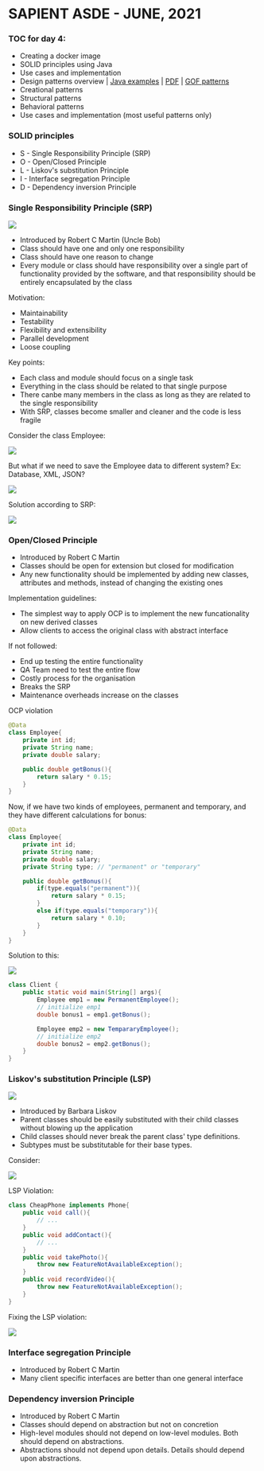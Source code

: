 # SAPIENT ASDE - JUNE, 2021

### TOC for day 4:

-   Creating a docker image
-   SOLID principles using Java
-   Use cases and implementation
-   Design patterns overview | [Java examples](https://github.com/kayartaya-vinod/2019_12_BOSCH_DESIGN_PATTERNS 'Java examples') | [PDF](dp.pdf 'Design Patterns') | [GOF patterns](gof.pdf 'GOF Patterns')
-   Creational patterns
-   Structural patterns
-   Behavioral patterns
-   Use cases and implementation (most useful patterns only)

### SOLID principles

-   S - Single Responsibility Principle (SRP)
-   O - Open/Closed Principle
-   L - Liskov's substitution Principle
-   I - Interface segregation Principle
-   D - Dependency inversion Principle

### Single Responsibility Principle (SRP)

![](https://media.itkonekt.com/2019/01/Uncle_Bob_400x400.png)

-   Introduced by Robert C Martin (Uncle Bob)
-   Class should have one and only one responsibility
-   Class should have one reason to change
-   Every module or class should have responsibility over a single part of functionality provided by the software, and that responsibility should be entirely encapsulated by the class

Motivation:

-   Maintainability
-   Testability
-   Flexibility and extensibility
-   Parallel development
-   Loose coupling

Key points:

-   Each class and module should focus on a single task
-   Everything in the class should be related to that single purpose
-   There canbe many members in the class as long as they are related to the single responsibility
-   With SRP, classes become smaller and cleaner and the code is less fragile

Consider the class Employee:

![](srp1.png)

But what if we need to save the Employee data to different system? Ex: Database, XML, JSON?

![](srp2.png)

Solution according to SRP:

![](srp3.png)

### Open/Closed Principle

-   Introduced by Robert C Martin
-   Classes should be open for extension but closed for modification
-   Any new functionality should be implemented by adding new classes, attributes and methods, instead of changing the existing ones

Implementation guidelines:

-   The simplest way to apply OCP is to implement the new funcationality on new derived classes
-   Allow clients to access the original class with abstract interface

If not followed:

-   End up testing the entire functionality
-   QA Team need to test the entire flow
-   Costly process for the organisation
-   Breaks the SRP
-   Maintenance overheads increase on the classes

OCP violation

```java
@Data
class Employee{
    private int id;
    private String name;
    private double salary;

    public double getBonus(){
        return salary * 0.15;
    }
}
```

Now, if we have two kinds of employees, permanent and temporary, and they have different calculations for bonus:

```java
@Data
class Employee{
    private int id;
    private String name;
    private double salary;
    private String type; // "permanent" or "temporary"

    public double getBonus(){
        if(type.equals("permanent")){
            return salary * 0.15;
        }
        else if(type.equals("temporary")){
            return salary * 0.10;
        }
    }
}
```

Solution to this:

![](ocp.png)

```java
class Client {
    public static void main(String[] args){
        Employee emp1 = new PermanentEmployee();
        // initialize emp1
        double bonus1 = emp1.getBonus();

        Employee emp2 = new TempararyEmployee();
        // initialize emp2
        double bonus2 = emp2.getBonus();
    }
}
```

### Liskov's substitution Principle (LSP)

![](https://news.mit.edu/sites/default/files/styles/news_article__image_gallery/public/images/200903/20091222102310-0_0.jpg?itok=SqUZdhKC)

-   Introduced by Barbara Liskov
-   Parent classes should be easily substituted with their child classes without blowing up the application
-   Child classes should never break the parent class' type definitions.
-   Subtypes must be substitutable for their base types.

Consider:

![](srp4.png)

LSP Violation:

```java
class CheapPhone implements Phone{
    public void call(){
        // ...
    }
    public void addContact(){
        // ...
    }
    public void takePhoto(){
        throw new FeatureNotAvailableException();
    }
    public void recordVideo(){
        throw new FeatureNotAvailableException();
    }
}

```

Fixing the LSP violation:

![](srp5.png)

### Interface segregation Principle

-   Introduced by Robert C Martin
-   Many client specific interfaces are better than one general interface

### Dependency inversion Principle

-   Introduced by Robert C Martin
-   Classes should depend on abstraction but not on concretion
-   High-level modules should not depend on low-level modules. Both should depend on abstractions.
-   Abstractions should not depend upon details. Details should depend upon abstractions.
